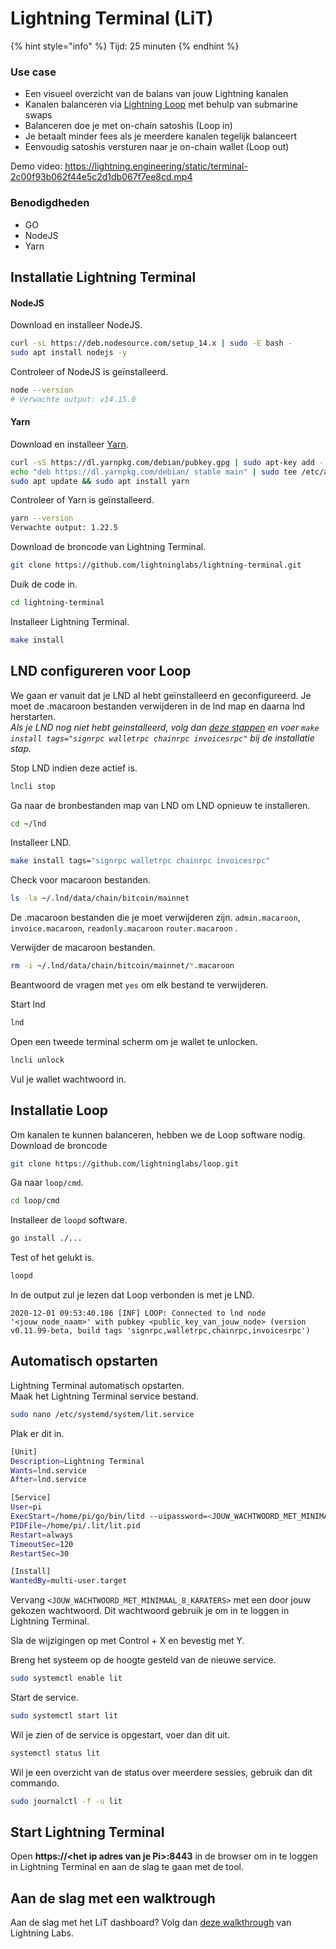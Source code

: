 # Lightning Terminal (LiT)

{% hint style="info" %}
Tijd: 25 minuten
{% endhint %}

### Use case
* Een visueel overzicht van de balans van jouw Lightning kanalen
* Kanalen balanceren via [Lightning Loop](https://lightning.engineering/loop/) met behulp van submarine swaps
* Balanceren doe je met on-chain satoshis (Loop in)
* Je betaalt minder fees als je meerdere kanalen tegelijk balanceert
* Eenvoudig satoshis versturen naar je on-chain wallet (Loop out)

Demo video: https://lightning.engineering/static/terminal-2c00f93b062f44e5c2d1db067f7ee8cd.mp4

### Benodigdheden
* GO
* NodeJS
* Yarn

## Installatie Lightning Terminal

#### NodeJS
Download en installeer NodeJS.
```bash
curl -sL https://deb.nodesource.com/setup_14.x | sudo -E bash -
sudo apt install nodejs -y
```

Controleer of NodeJS is geïnstalleerd.
```bash
node --version
# Verwachte output: v14.15.0
```

#### Yarn

Download en installeer [Yarn](https://classic.yarnpkg.com/en/docs/install).
```bash
curl -sS https://dl.yarnpkg.com/debian/pubkey.gpg | sudo apt-key add -
echo "deb https://dl.yarnpkg.com/debian/ stable main" | sudo tee /etc/apt/sources.list.d/yarn.list
sudo apt update && sudo apt install yarn
```

Controleer of Yarn is geïnstalleerd.
```bash
yarn --version
Verwachte output: 1.22.5
```

Download de broncode van Lightning Terminal.
```bash
git clone https://github.com/lightninglabs/lightning-terminal.git
```

Duik de code in.
```bash
cd lightning-terminal
```

Installeer Lightning Terminal.
```bash
make install
```

## LND configureren voor Loop
We gaan er vanuit dat je LND al hebt geïnstalleerd en geconfigureerd. 
Je moet de .macaroon bestanden verwijderen in de lnd map en daarna lnd herstarten.   
*Als je LND nog niet hebt geinstalleerd, volg dan [deze stappen](lightning/installatie.md) en voer `make install tags="signrpc walletrpc chainrpc invoicesrpc"` bij de installatie stap.*

Stop LND indien deze actief is.
```bash
lncli stop
```

Ga naar de bronbestanden map van LND om LND opnieuw te installeren.
```bash
cd ~/lnd
```

Installeer LND.
```bash
make install tags="signrpc walletrpc chainrpc invoicesrpc"
```

Check voor macaroon bestanden.
```bash
ls -la ~/.lnd/data/chain/bitcoin/mainnet
```
De .macaroon bestanden die je moet verwijderen zijn.
`admin.macaroon`, 
`invoice.macaroon`, 
`readonly.macaroon`
`router.macaroon` .

Verwijder de macaroon bestanden.
```bash
rm -i ~/.lnd/data/chain/bitcoin/mainnet/*.macaroon
```
Beantwoord de vragen met `yes` om elk bestand te verwijderen.

Start lnd
```bash
lnd
```
Open een tweede terminal scherm om je wallet te unlocken.

```bash
lncli unlock
```
Vul je wallet wachtwoord in.

## Installatie Loop
Om kanalen te kunnen balanceren, hebben we de Loop software nodig.  
Download de broncode
```bash
git clone https://github.com/lightninglabs/loop.git
``` 

Ga naar `loop/cmd`.
```bash
cd loop/cmd
```
Installeer de `loopd` software.
```bash
go install ./...
```

Test of het gelukt is.
```bash
loopd
```
In de output zul je lezen dat Loop verbonden is met je LND. 
```
2020-12-01 09:53:40.186 [INF] LOOP: Connected to lnd node '<jouw_node_naam>' with pubkey <public_key_van_jouw_node> (version v0.11.99-beta, build tags 'signrpc,walletrpc,chainrpc,invoicesrpc')
```

## Automatisch opstarten

Lightning Terminal automatisch opstarten.  
Maak het Lightning Terminal service bestand.
```bash
sudo nano /etc/systemd/system/lit.service
```

Plak er dit in.
```bash
[Unit]
Description=Lightning Terminal
Wants=lnd.service
After=lnd.service

[Service]
User=pi
ExecStart=/home/pi/go/bin/litd --uipassword=<JOUW_WACHTWOORD_MET_MINIMAAL_8_KARATERS>
PIDFile=/home/pi/.lit/lit.pid
Restart=always
TimeoutSec=120
RestartSec=30

[Install]
WantedBy=multi-user.target
```

Vervang `<JOUW_WACHTWOORD_MET_MINIMAAL_8_KARATERS>` met een door jouw gekozen wachtwoord. Dit wachtwoord gebruik je om in te loggen in Lightning Terminal.

Sla de wijzigingen op met Control + X en bevestig met Y.

Breng het systeem op de hoogte gesteld van de nieuwe service.

```bash
sudo systemctl enable lit
```

Start de service.
```bash
sudo systemctl start lit
```

Wil je zien of de service is opgestart, voer dan dit uit.

```bash
systemctl status lit
```

Wil je een overzicht van de status over meerdere sessies, gebruik dan dit commando.

```bash
sudo journalctl -f -u lit
```

## Start Lightning Terminal

Open **https://&lt;het ip adres van je Pi&gt;:8443** in de browser om in te loggen in Lightning Terminal en aan de slag te gaan met de tool.

## Aan de slag met een walktrough
Aan de slag met het LiT dashboard? Volg dan [deze walkthrough](https://github.com/lightninglabs/lightning-terminal/blob/master/doc/WALKTHROUGH.md) van Lightning Labs.



